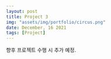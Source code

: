 ```yaml
---
layout: post
title: Project 3
img: "assets/img/portfolio/circus.png"
date: December, 16 2021
tags: [Project]
---
```


향후 프로젝트 수행 시 추가 예정.

